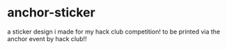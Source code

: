 # anchor-sticker
a sticker design i made for my hack club competition! to be printed via the anchor event by hack club!!

